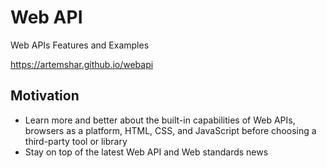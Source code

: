 # Web API

Web APIs Features and Examples

https://artemshar.github.io/webapi

## Motivation

- Learn more and better about the built-in capabilities of Web APIs, browsers as a platform, HTML, CSS, and JavaScript before choosing a third-party tool or library
- Stay on top of the latest Web API and Web standards news
